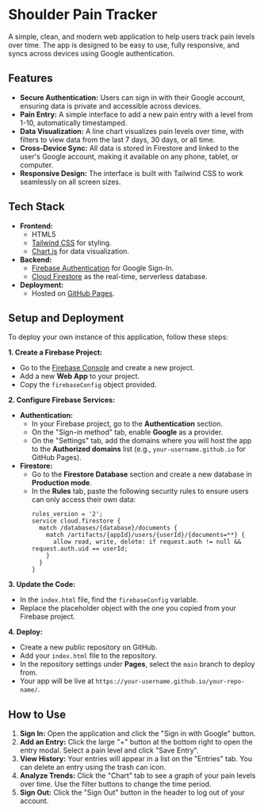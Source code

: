 # Shoulder Pain Tracker

A simple, clean, and modern web application to help users track pain levels over time. The app is designed to be easy to use, fully responsive, and syncs across devices using Google authentication.

## Features

* **Secure Authentication:** Users can sign in with their Google account, ensuring data is private and accessible across devices.
* **Pain Entry:** A simple interface to add a new pain entry with a level from 1-10, automatically timestamped.
* **Data Visualization:** A line chart visualizes pain levels over time, with filters to view data from the last 7 days, 30 days, or all time.
* **Cross-Device Sync:** All data is stored in Firestore and linked to the user's Google account, making it available on any phone, tablet, or computer.
* **Responsive Design:** The interface is built with Tailwind CSS to work seamlessly on all screen sizes.

## Tech Stack

* **Frontend:**
    * HTML5
    * [Tailwind CSS](https://tailwindcss.com/) for styling.
    * [Chart.js](https://www.chartjs.org/) for data visualization.
* **Backend:**
    * [Firebase Authentication](https://firebase.google.com/docs/auth) for Google Sign-In.
    * [Cloud Firestore](https://firebase.google.com/docs/firestore) as the real-time, serverless database.
* **Deployment:**
    * Hosted on [GitHub Pages](https://pages.github.com/).

## Setup and Deployment

To deploy your own instance of this application, follow these steps:

**1. Create a Firebase Project:**
* Go to the [Firebase Console](https://console.firebase.google.com/) and create a new project.
* Add a new **Web App** to your project.
* Copy the `firebaseConfig` object provided.

**2. Configure Firebase Services:**
* **Authentication:**
    * In your Firebase project, go to the **Authentication** section.
    * On the "Sign-in method" tab, enable **Google** as a provider.
    * On the "Settings" tab, add the domains where you will host the app to the **Authorized domains** list (e.g., `your-username.github.io` for GitHub Pages).
* **Firestore:**
    * Go to the **Firestore Database** section and create a new database in **Production mode**.
    * In the **Rules** tab, paste the following security rules to ensure users can only access their own data:
        ```
        rules_version = '2';
        service cloud.firestore {
          match /databases/{database}/documents {
            match /artifacts/{appId}/users/{userId}/{documents=**} {
              allow read, write, delete: if request.auth != null && request.auth.uid == userId;
            }
          }
        }
        ```

**3. Update the Code:**
* In the `index.html` file, find the `firebaseConfig` variable.
* Replace the placeholder object with the one you copied from your Firebase project.

**4. Deploy:**
* Create a new public repository on GitHub.
* Add your `index.html` file to the repository.
* In the repository settings under **Pages**, select the `main` branch to deploy from.
* Your app will be live at `https://your-username.github.io/your-repo-name/`.

## How to Use

1.  **Sign In:** Open the application and click the "Sign in with Google" button.
2.  **Add an Entry:** Click the large "+" button at the bottom right to open the entry modal. Select a pain level and click "Save Entry".
3.  **View History:** Your entries will appear in a list on the "Entries" tab. You can delete an entry using the trash can icon.
4.  **Analyze Trends:** Click the "Chart" tab to see a graph of your pain levels over time. Use the filter buttons to change the time period.
5.  **Sign Out:** Click the "Sign Out" button in the header to log out of your account.
